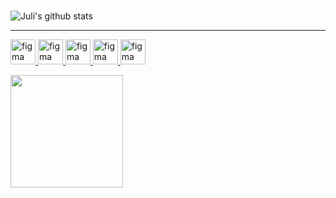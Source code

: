 <h3> </h3>

![Juli's github stats](https://github-readme-stats.vercel.app/api?username=rozinnaufal&show_icons=true&theme=dracula) 
<hr>
</p>
<p align="left"> 
    <a href="https://www.figma.com/" target="_blank" rel="noreferrer"> 
        <img src="https://www.vectorlogo.zone/logos/figma/figma-icon.svg" alt="figma" width="40" height="40"/> 
    <a href = "https:https://www.tensorflow.org/" target = "blank" rel="noreferrer"> 
        <img src="https://www.vectorlogo.zone/logos/tensorflow/tensorflow-icon.svg" alt="figma" width="40" height="40"/> 
    </a> 
     <a href = "https:https://https://kotlinlang.org/" target = "blank" rel="noreferrer"> 
        <img src="https://www.vectorlogo.zone/logos/kotlinlang/kotlinlang-icon.svg" alt="figma" width="40" height="40"/> 
    </a> 
         <a href = "https:https://www.python.org/" target = "blank" rel="noreferrer"> 
        <img src="https://www.vectorlogo.zone/logos/python/python-icon.svg" alt="figma" width="40" height="40"/> 
    </a> 
    </a> 
         <a href = "https://developer.android.com/studio" target = "blank" rel="noreferrer"> 
        <img src="https://www.vectorlogo.zone/logos/android/android-icon.svg" alt="figma" width="40" height="40"/> 
    </a> 
</p>

<p align = "down">
<a href="https://github.com/rozinnaufal">
<username=rozinnaufal&show_icons=true&theme=algolia&include_all_commits=true&count_private=true"/>
  <img height="180em" src="https://github-readme-stats-eight-theta.vercel.app/api/top-langs/?username=rozinnaufal&layout=compact&langs_count=8&theme=algolia"/>
</a>

